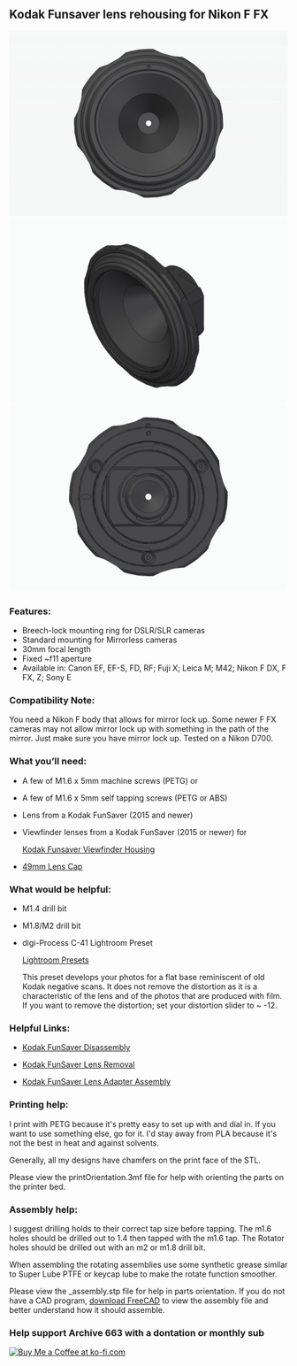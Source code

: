 ## Kodak Funsaver lens rehousing for Nikon F FX

![KFS_nikonF_FX_1](https://github.com/Archive-663/kodakFunsaver/blob/main/ASSETS/kodakFunsaver_nikonF_FX.jpg)
![KFS_nikonF_FX_2](https://github.com/Archive-663/kodakFunsaver/blob/main/ASSETS/kodakFunsaver_nikonF_FX_1.jpg)
![KFS_nikonF_FX_3](https://github.com/Archive-663/kodakFunsaver/blob/main/ASSETS/kodakFunsaver_nikonF_FX_2.jpg)

### Features:
- Breech-lock mounting ring for DSLR/SLR cameras
- Standard mounting for Mirrorless cameras
- 30mm focal length
- Fixed ~f11 aperture
- Available in: Canon EF, EF-S, FD, RF; Fuji X; Leica M; M42; Nikon F DX, F FX, Z; Sony E

### Compatibility Note:
You need a Nikon F body that allows for mirror lock up. Some newer F FX cameras may not allow mirror lock up with something in the path of the mirror. Just make sure you have mirror lock up. Tested on a Nikon D700.

### What you’ll need:
- A few of M1.6 x 5mm machine screws (PETG)
  or
- A few of M1.6 x 5mm self tapping screws (PETG or ABS)
- Lens from a Kodak FunSaver (2015 and newer)
- Viewfinder lenses from a Kodak FunSaver (2015 or newer) for
  
  [Kodak Funsaver Viewfinder Housing](https://github.com/Archive-663/kodakFunsaver/tree/main/viewFinder)
  
- [49mm Lens Cap](https://github.com/Archive-663/lensCaps)

### What would be helpful:
- M1.4 drill bit
- M1.8/M2 drill bit
- digi-Process C-41 Lightroom Preset

    [Lightroom Presets](https://github.com/Archive-663/lightroomPresets)

    This preset develops your photos for a flat base reminiscent of old Kodak negative scans. It does not remove the distortion as it is a characteristic of the lens and of the photos that are produced with film. If you want to remove the distortion; set your distortion slider to ~ -12.

### Helpful Links:
- [Kodak FunSaver Disassembly](https://www.youtube.com/watch?v=eMyq5sUIDkU)

- [Kodak FunSaver Lens Removal](https://www.youtube.com/watch?v=mniP1P2PrpM)

- [Kodak FunSaver Lens Adapter Assembly](https://www.youtube.com/watch?v=7Ed5-oDCAb8)

### Printing help:
I print with PETG because it's pretty easy to set up with and dial in. If you want to use something else, go for it. I'd stay away from PLA because it's not the best in heat and against solvents. 

Generally, all my designs have chamfers on the print face of the STL.

Please view the printOrientation.3mf file for help with orienting the parts on the printer bed. 

### Assembly help:
I suggest drilling holds to their correct tap size before tapping. The m1.6 holes should be drilled out to 1.4 then tapped with the m1.6 tap. The Rotator holes should be drilled out with an m2 or m1.8 drill bit.

When assembling the rotating assemblies use some synthetic grease similar to Super Lube PTFE or keycap lube to make the rotate function smoother. 

Please view the _assembly.stp file for help in parts orientation. If you do not have a CAD program, <a href="https://www.freecad.org/downloads.php" target="_blank">download FreeCAD</a> to view the assembly file and better understand how it should assemble.

### Help support Archive 663 with a dontation or monthly sub
<a href='https://ko-fi.com/P5P3MHMSF' target='_blank'><img height='36' style='border:0px;height:36px;' src='https://storage.ko-fi.com/cdn/kofi2.png?v=3' border='0' alt='Buy Me a Coffee at ko-fi.com' /></a>

